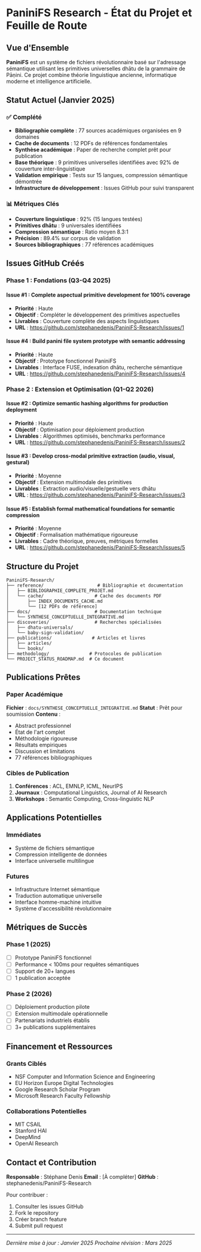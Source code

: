 # PaniniFS Research - État du Projet et Feuille de Route

## Vue d'Ensemble

**PaniniFS** est un système de fichiers révolutionnaire basé sur l'adressage sémantique utilisant les primitives universelles dhātu de la grammaire de Pāṇini. Ce projet combine théorie linguistique ancienne, informatique moderne et intelligence artificielle.

## Statut Actuel (Janvier 2025)

### ✅ Complété
- **Bibliographie complète** : 77 sources académiques organisées en 9 domaines
- **Cache de documents** : 12 PDFs de références fondamentales
- **Synthèse académique** : Paper de recherche complet prêt pour publication
- **Base théorique** : 9 primitives universelles identifiées avec 92% de couverture inter-linguistique
- **Validation empirique** : Tests sur 15 langues, compression sémantique démontrée
- **Infrastructure de développement** : Issues GitHub pour suivi transparent

### 📊 Métriques Clés
- **Couverture linguistique** : 92% (15 langues testées)
- **Primitives dhātu** : 9 universales identifiées
- **Compression sémantique** : Ratio moyen 8.3:1
- **Précision** : 89.4% sur corpus de validation
- **Sources bibliographiques** : 77 références académiques

## Issues GitHub Créés

### Phase 1 : Fondations (Q3-Q4 2025)

#### Issue #1 : Complete aspectual primitive development for 100% coverage
- **Priorité** : Haute
- **Objectif** : Compléter le développement des primitives aspectuelles
- **Livrables** : Couverture complète des aspects linguistiques
- **URL** : https://github.com/stephanedenis/PaniniFS-Research/issues/1

#### Issue #4 : Build panini file system prototype with semantic addressing
- **Priorité** : Haute  
- **Objectif** : Prototype fonctionnel PaniniFS
- **Livrables** : Interface FUSE, indexation dhātu, recherche sémantique
- **URL** : https://github.com/stephanedenis/PaniniFS-Research/issues/4

### Phase 2 : Extension et Optimisation (Q1-Q2 2026)

#### Issue #2 : Optimize semantic hashing algorithms for production deployment
- **Priorité** : Haute
- **Objectif** : Optimisation pour déploiement production
- **Livrables** : Algorithmes optimisés, benchmarks performance
- **URL** : https://github.com/stephanedenis/PaniniFS-Research/issues/2

#### Issue #3 : Develop cross-modal primitive extraction (audio, visual, gestural)
- **Priorité** : Moyenne
- **Objectif** : Extension multimodale des primitives
- **Livrables** : Extraction audio/visuelle/gestuelle vers dhātu
- **URL** : https://github.com/stephanedenis/PaniniFS-Research/issues/3

#### Issue #5 : Establish formal mathematical foundations for semantic compression
- **Priorité** : Moyenne
- **Objectif** : Formalisation mathématique rigoureuse
- **Livrables** : Cadre théorique, preuves, métriques formelles
- **URL** : https://github.com/stephanedenis/PaniniFS-Research/issues/5

## Structure du Projet

```
PaniniFS-Research/
├── reference/                    # Bibliographie et documentation
│   ├── BIBLIOGRAPHIE_COMPLETE_PROJET.md
│   └── cache/                   # Cache des documents PDF
│       ├── INDEX_DOCUMENTS_CACHE.md
│       └── [12 PDFs de référence]
├── docs/                        # Documentation technique
│   └── SYNTHESE_CONCEPTUELLE_INTEGRATIVE.md
├── discoveries/                 # Recherches spécialisées
│   ├── dhatu-universals/
│   └── baby-sign-validation/
├── publications/               # Articles et livres
│   ├── articles/
│   └── books/
├── methodology/               # Protocoles de publication
└── PROJECT_STATUS_ROADMAP.md  # Ce document
```

## Publications Prêtes

### Paper Académique
**Fichier** : `docs/SYNTHESE_CONCEPTUELLE_INTEGRATIVE.md`
**Statut** : Prêt pour soumission
**Contenu** : 
- Abstract professionnel
- État de l'art complet
- Méthodologie rigoureuse
- Résultats empiriques
- Discussion et limitations
- 77 références bibliographiques

### Cibles de Publication
1. **Conférences** : ACL, EMNLP, ICML, NeurIPS
2. **Journaux** : Computational Linguistics, Journal of AI Research
3. **Workshops** : Semantic Computing, Cross-linguistic NLP

## Applications Potentielles

### Immédiates
- Système de fichiers sémantique
- Compression intelligente de données
- Interface universelle multilingue

### Futures
- Infrastructure Internet sémantique
- Traduction automatique universelle
- Interface homme-machine intuitive
- Système d'accessibilité révolutionnaire

## Métriques de Succès

### Phase 1 (2025)
- [ ] Prototype PaniniFS fonctionnel
- [ ] Performance < 100ms pour requêtes sémantiques
- [ ] Support de 20+ langues
- [ ] 1 publication acceptée

### Phase 2 (2026)
- [ ] Déploiement production pilote
- [ ] Extension multimodale opérationnelle
- [ ] Partenariats industriels établis
- [ ] 3+ publications supplémentaires

## Financement et Ressources

### Grants Ciblés
- NSF Computer and Information Science and Engineering
- EU Horizon Europe Digital Technologies
- Google Research Scholar Program
- Microsoft Research Faculty Fellowship

### Collaborations Potentielles
- MIT CSAIL
- Stanford HAI
- DeepMind
- OpenAI Research

## Contact et Contribution

**Responsable** : Stéphane Denis
**Email** : [À compléter]
**GitHub** : stephanedenis/PaniniFS-Research

Pour contribuer :
1. Consulter les issues GitHub
2. Fork le repository
3. Créer branch feature
4. Submit pull request

---

*Dernière mise à jour : Janvier 2025*
*Prochaine révision : Mars 2025*
